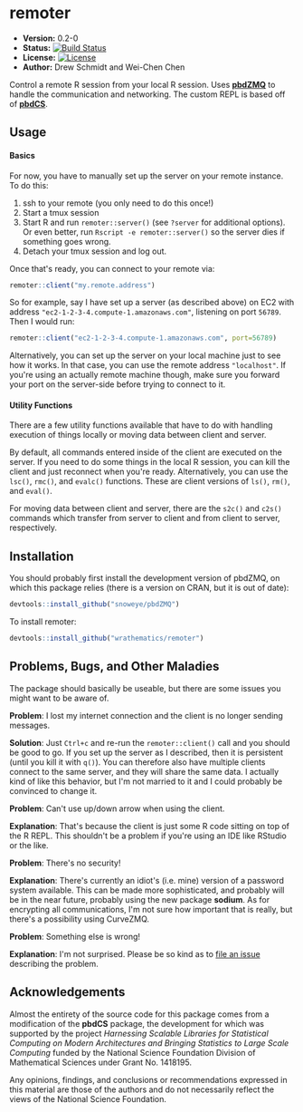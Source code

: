 # remoter

* **Version:** 0.2-0
* **Status:** [![Build Status](https://travis-ci.org/wrathematics/remoter.png)](https://travis-ci.org/wrathematics/remoter)
* **License:** [![License](http://img.shields.io/badge/license-BSD%202--Clause-orange.svg?style=flat)](http://opensource.org/licenses/BSD-2-Clause)
* **Author:** Drew Schmidt and Wei-Chen Chen


Control a remote R session from your local R session.  Uses 
[**pbdZMQ**](https://github.com/snoweye/pbdZMQ)
to handle the communication and networking. The custom REPL is 
based off of [**pbdCS**](https://github.com/wrathematics/pbdCS).



## Usage

#### Basics

For now, you have to manually set up the server on your remote
instance.  To do this:

1. ssh to your remote (you only need to do this once!)
2. Start a tmux session
3. Start R and run `remoter::server()` (see `?server` for additional options).  Or even better, run `Rscript -e remoter::server()` so the server dies if something goes wrong.
5. Detach your tmux session and log out.

Once that's ready, you can connect to your remote via:

```r
remoter::client("my.remote.address")
```

So for example, say I have set up a server (as described above)
on EC2 with address `"ec2-1-2-3-4.compute-1.amazonaws.com"`,
listening on port `56789`. Then I would run:

```r
remoter::client("ec2-1-2-3-4.compute-1.amazonaws.com", port=56789)
```

Alternatively, you can set up the server on your local machine
just to see how it works.  In that case, you can use the 
remote address `"localhost"`.
If you're using an actually remote machine though, make sure
you forward your port on the server-side before trying to
connect to it.


#### Utility Functions

There are a few utility functions available that have to do with
handling execution of things locally or moving data between client
and server.

By default, all commands entered inside of the client are executed
on the server.  If you need to do some things in the local R session,
you can kill the client and just reconnect when you're ready.
Alternatively, you can use the `lsc()`, `rmc()`, and
`evalc()` functions.  These are client versions of `ls()`, 
`rm()`, and `eval()`.  

For moving data between client and server, there are the
`s2c()` and `c2s()` commands which transfer from server to
client and from client to server, respectively.



## Installation

You should probably first install the development version of
pbdZMQ, on which this package relies (there is a version on CRAN,
but it is out of date):

```r
devtools::install_github("snoweye/pbdZMQ")
```

To install remoter:

```r
devtools::install_github("wrathematics/remoter")
```


## Problems, Bugs, and Other Maladies

The package should basically be useable, but there are some issues you might want to be aware of.

**Problem**: I lost my internet connection and the client is no longer sending messages.

**Solution**: Just `Ctrl+c` and re-run the `remoter::client()` call and you should be good to go.  If you set up the server as I described, then it is persistent (until you kill it with `q()`).  You can therefore also have multiple clients connect to the same server, and they will share the same data.  I actually kind of like this behavior, but I'm not married to it and I could probably be convinced to change it.



**Problem**: Can't use up/down arrow when using the client.

**Explanation**: That's because the client is just some R code sitting on top of the R REPL.  This shouldn't be a problem if you're using an IDE like RStudio or the like.



**Problem**: There's no security!

**Explanation**: There's currently an idiot's (i.e. mine) version of a password system available.  This can be made more sophisticated, and probably will be in the near future, probably using the new package **sodium**.  As for encrypting all communications, I'm not sure how important that is really, but there's a possibility using CurveZMQ.


**Problem**: Something else is wrong!

**Explanation**: I'm not surprised.  Please be so kind as to [file an issue](https://github.com/wrathematics/remoter/issues) describing the problem.



## Acknowledgements

Almost the entirety of the source code for this package comes from a modification of the **pbdCS** package, the development for which was supported by the project *Harnessing Scalable Libraries for Statistical Computing on Modern Architectures and Bringing Statistics to Large Scale Computing* funded by the National Science Foundation Division of Mathematical Sciences under Grant No. 1418195.

Any  opinions,  findings,  and  conclusions  or  recommendations expressed  in  this  material  are those  of  the  authors  and  do  not necessarily  reflect  the  views  of  the  National  Science Foundation.
